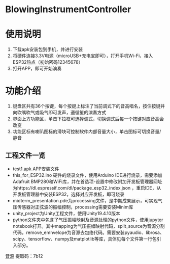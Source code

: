 # BlowingInstrumentController

使用说明
=======
1. 下载apk安装包到手机，并进行安装
2. 将硬件连接3.3V电源（microUSB+充电宝即可），打开手机Wi-Fi，接入ESP32热点（初始密码12345678）
3. 打开APP，即可开始演奏

功能介绍
========
1. 键盘区共有36个按键，每个按键上标注了当前调式下的音高唱名，按住按键并向吹嘴吹气或吸气即可发声，遵循笙的演奏方式
2. 界面上方功能区，单击下拉框可选择调式，切换调式后每一个按键对应音高会改变
3. 功能区标有喇叭图标的滑块可控制软件内部音量大小，单击图标可切换音量/静音

工程文件一览
------------
+ test1.apk APP安装文件
+ this_for_ESP32.ino 硬件的烧录文件，使用Arduino IDE进行烧录，需要添加Adafruit BMP280和WiFi库，并在首选项-设置中修改附加开发板管理器网址为https://dl.espressif.com/dl/package_esp32_index.json ，重启IDE，从开发板管理器中安装ESP32，选择对应开发板，即可烧录
+ midterm_presentation.pde为processing文件，是中期成果展示，可实现气压传感器对正弦波的振幅控制，processing需要安装Minim库
+ unity_project为Unity工程文件，使用Unity19.4.10版本
+ python文件夹中包含了气压振幅映射及音源处理的python文件，使用jupyter notebook打开。其中mapping为气压振幅映射代码，split_source为音源分割代码，remove_emnvelope为音源去包络代码。需要安装pyaudio、librosa、scipy、tensorflow、numpy及matplotlib等库，具体见每个文件第一行包引入部分。


[音源](https://pan.baidu.com/s/1BbL5yK75ex1QDsaHzt6OGw) 提取码：7b12 
